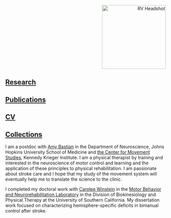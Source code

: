 <!-- ---
# 
# title: Rini Varghese
--- -->
<p align="right">
  <img width="200" src="https://raw.githubusercontent.com/rinivarg/rinivarg.github.io/main/_data/RVarghese_professional-removebg_smaller_even.jpg" 
  alt="RV Headshot">
</p>

## [Research](http://rinivarg.github.io/research/)<br>
## [Publications](http://rinivarg.github.io/publications/)<br>
## [CV](http://rinivarg.github.io/cv/)<br>
## [Collections](http://rinivarg.github.io/collections/)<br>

I am a postdoc with [Amy Bastian](https://www.hopkinsmedicine.org/profiles/details/amy-bastian) in the Department of Neuroscience, Johns Hopkins University School of Medicine and [the Center for Movement Studies](https://www.kennedykrieger.org/research/centers-labs-cores/center-for-movement-studies), Kennedy Krieger Institute. I am a physical therapist by training and interested in the neuroscience of motor control and learning and the application of these principles to physical rehabilitation. I am passionate about stroke care and I hope that my study of the movement system will eventually help me to translate the science to the clinic. 

I completed my doctoral work with [Carolee Winstein](https://pt.usc.edu/faculty/carolee-j-winstein-phd-pt-fapta/) in the [Motor Behavior and Neurorehabilitation Laboratory](https://www.mbnl.usc.edu) in the Division of Biokinesiology and Physical Therapy at the University of Southern California. My dissertation work focused on characterizing hemisphere-specific deficits in bimanual control after stroke. 
